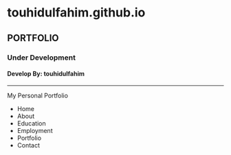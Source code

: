 # touhidulfahim.github.io
<h2>PORTFOLIO</h2>
<h3>Under Development</h2>
<h4>Develop By: touhidulfahim</h2>
<hr>
<p>My Personal Portfolio</p>
<ul>
  <li>Home</li>
  <li>About</li>
  <li>Education</li>
  <li>Employment</li>
  <li>Portfolio</li>
  <li>Contact</li>
</ul>
